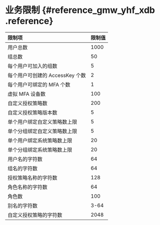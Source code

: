 # 业务限制 {#reference_gmw_yhf_xdb .reference}

|限制项|限制值|
|:--|:--|
|用户总数|1000|
|组总数|50|
|每个用户可加入的组数|5|
|每个用户可创建的 AccessKey 个数|2|
|每个用户可绑定的 MFA 个数|1|
|虚拟 MFA 设备数|100|
|自定义授权策略数|200|
|自定义授权策略版本数|5|
|单个用户绑定自定义策略数上限|5|
|单个分组绑定自定义策略数上限|5|
|单个用户绑定系统策略数上限|20|
|单个分组绑定系统策略数上限|20|
|用户名的字符数|64|
|组名的字符数|64|
|授权策略名称的字符数|128|
|角色名称的字符数|64|
|角色数|100|
|别名的字符数|3-64|
|自定义授权策略的字符数|2048|

